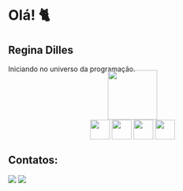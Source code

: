 # Olá! 🐈

## Regina Dilles

<div>
<p>Iniciando no universo da programação.</p>
</div>          
          

<div align="center" width="300px" style="margin-top:-20px">
<img src="https://user-images.githubusercontent.com/98675782/212763179-c15cf7e0-d704-4598-9420-2083c478e1d9.png" width="100px"/>
</div>

<div align="center">
<img align="center" height="40" width="40" src="https://cdn.jsdelivr.net/gh/devicons/devicon/icons/html5/html5-original.svg" />
          
<img align="center" height="40" width="40" src="https://cdn.jsdelivr.net/gh/devicons/devicon/icons/css3/css3-original.svg" />

<img align="center" height="40" width="40" src="https://cdn.jsdelivr.net/gh/devicons/devicon/icons/javascript/javascript-original.svg" />

          
<img align="center" height="40" width="40"  src="https://camo.githubusercontent.com/5fa137d222dde7b69acd22c6572a065ce3656e6ffa1f5e88c1b5c7a935af3cc6/68747470733a2f2f63646e2e6a7364656c6976722e6e65742f67682f64657669636f6e732f64657669636f6e2f69636f6e732f7673636f64652f7673636f64652d6f726967696e616c2e737667" />         
          
          
</div>


## Contatos:  

<a href="mailto:dilles.regina@gmail.com"><img src="https://img.shields.io/badge/-dilles.regina@gmail.com-D14836?style=flat-square&logo=Gmail&logoColor=white"/></a> <a href = "https://www.linkedin.com/in/reginadilles"><img src="https://img.shields.io/badge/-Regina%20Dilles%20Loureiro-0077B5?style=flat-square&logo=Linkedin&logoColor=white" target="_blank"></a>
         


<!--
<br>

[![Top Langs](https://github-readme-stats.vercel.app/api/top-langs/?username=reginadilles&layout=compact)](https://github.com/reginadilles/github-readme-stats)
                   

Foco em Front End, apaixonada por gatos.
Here are some ideas to get you started:

- 🔭 I’m currently working on ...
- 🌱 I’m currently learning ...
- 👯 I’m looking to collaborate on ...
- 🤔 I’m looking for help with ...
- 💬 Ask me about ...
- 📫 How to reach me: ...
- 😄 Pronouns: ...
- ⚡ Fun fact: ...
-->
